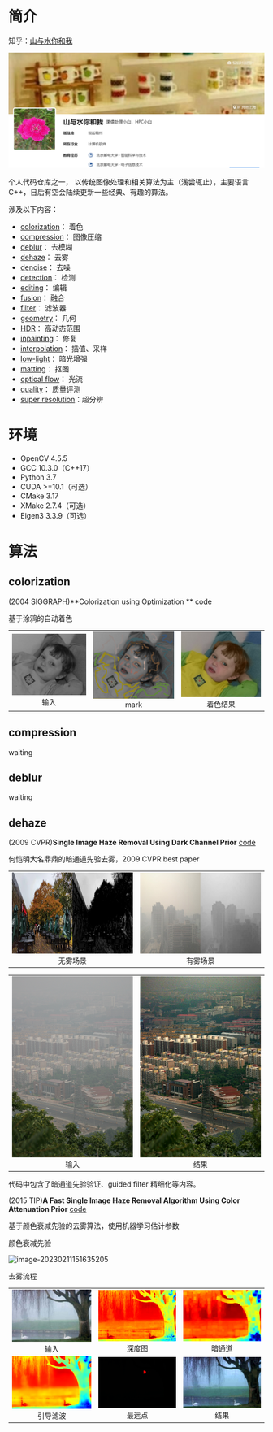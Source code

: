 # 简介

知乎：[山与水你和我](https://www.zhihu.com/people/fluence2crane)

![image-20230211143223470](md_imgs/image-20230211143223470.png)

个人代码仓库之一， 以传统图像处理和相关算法为主（浅尝辄止），主要语言 C++，日后有空会陆续更新一些经典、有趣的算法。

涉及以下内容：

- [colorization](https://github.com/hermosayhl/image_processing/tree/main/colorization)：        着色
- [compression](https://github.com/hermosayhl/image_processing/tree/main/compression)：      图像压缩
- [deblur](https://github.com/hermosayhl/image_processing/tree/main/deblur)：                 去模糊
- [dehaze](https://github.com/hermosayhl/image_processing/tree/main/dehaze)：                去雾
- [denoise](https://github.com/hermosayhl/image_processing/tree/main/denoise)：               去噪
- [detection](https://github.com/hermosayhl/image_processing/tree/main/detection)：            检测
- [editing](https://github.com/hermosayhl/image_processing/tree/main/editing)：                 编辑
- [fusion](https://github.com/hermosayhl/image_processing/tree/main/fusion)：                  融合
- [filter](https://github.com/hermosayhl/image_processing/tree/main/filter)：                     滤波器
- [geometry](https://github.com/hermosayhl/image_processing/tree/main/geometry)：            几何
- [HDR](https://github.com/hermosayhl/image_processing/tree/main/hdr)：                     高动态范围
- [inpainting](https://github.com/hermosayhl/image_processing/tree/main/inpainting)：           修复
- [interpolation](https://github.com/hermosayhl/image_processing/tree/main/interpolation)：      插值、采样
- [low-light](https://github.com/hermosayhl/image_processing/tree/main/low-light)：              暗光增强
- [matting](https://github.com/hermosayhl/image_processing/tree/main/matting)：                抠图
- [optical flow](https://github.com/hermosayhl/image_processing/tree/main/optical_flow)：         光流
- [quality](https://github.com/hermosayhl/image_processing/tree/main/quality_metrics)：                 质量评测
- [super resolution](https://github.com/hermosayhl/image_processing/tree/main/super_resolution)：超分辨

# 环境

- OpenCV    4.5.5
- GCC           10.3.0（C++17）
- Python      3.7
- CUDA         >=10.1（可选）
- CMake       3.17
- XMake       2.7.4（可选）
- Eigen3       3.3.9（可选）

# 算法

## colorization

(2004 SIGGRAPH)**Colorization using Optimization ** [code](https://github.com/hermosayhl/image_processing/tree/main/colorization/colorization_using_optimization)

基于涂鸦的自动着色

<table>
    <tr>
        <td ><center><img src="./colorization/colorization_using_optimization/images/input/example1.png" >输入</center></td>
        <td ><center><img src="./colorization/colorization_using_optimization/images/marked/example1.png"  >mark</center></td>
        <td ><center><img src="./colorization/colorization_using_optimization/images/output/example1.png"  >着色结果</center></td>
    </tr>
</table>

## compression

waiting

## deblur

waiting

## dehaze

(2009 CVPR)**Single Image Haze Removal Using Dark Channel Prior**  [code](https://github.com/hermosayhl/image_processing/tree/main/dehaze/single_dehaze_he)

何恺明大名鼎鼎的暗通道先验去雾，2009 CVPR best paper

<table>
    <tr>
        <td align='center' valian='middle'><center><img src="./dehaze/single_dehaze_he/images/output/prior/1.jpg" height="160" width="400">无雾场景</center></td>
        <td align='center' valian='middle'><center><img src="./dehaze/single_dehaze_he/images/output/prior/0160_0.9_0.2.jpg"  height="160" width="400" >有雾场景</center></td>
    </tr>
</table>

<table>
    <tr>
        <td align='center' valian='middle'><center><img src="./dehaze/single_dehaze_he/images/input/canon3.bmp" >输入</center></td>
        <td align='center' valian='middle'><center><img src="./dehaze/single_dehaze_he/images/official_result/canon3_res.png"  >结果</center></td>
    </tr>
</table>

代码中包含了暗通道先验验证、guided filter 精细化等内容。

(2015 TIP)**A Fast Single Image Haze Removal Algorithm Using Color Attenuation Prior**  [code](https://github.com/hermosayhl/image_processing/tree/main/dehaze/fast_cap)

基于颜色衰减先验的去雾算法，使用机器学习估计参数

颜色衰减先验

![image-20230211151635205](F:\liuchang\code\image_processing\md_imgs\image-20230211151635205.png)

去雾流程

<table>
    <tr>
        <td align='center' valian='middle'><center><img src="./dehaze/fast_cap/images/input/swan.png" >输入</center></td>
        <td align='center' valian='middle'><center><img src="./dehaze/fast_cap/images/output/original depth.png"  >深度图</center></td>
        <td align='center' valian='middle'><center><img src="./dehaze/fast_cap/images/output/depth min block.png"  >暗通道</center></td>
    </tr>
    <tr>
    	<td align='center' valian='middle'><center><img src="./dehaze/fast_cap/images/output/refined depth by guidedFilter.png"  >引导滤波</center></td>
        <td align='center' valian='middle'><center><img src="./dehaze/fast_cap/images/output/pixels used for evaluate A.png"  >最远点</center></td>
        <td align='center' valian='middle'><center><img src="./dehaze/fast_cap/images/output/haze removal result.png"  >结果</center></td>
    </tr>
</table>






















